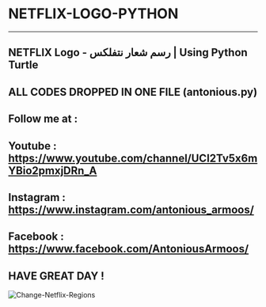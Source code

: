 ﻿# NETFLIX-LOGO-PYTHON
----------------------------------------
NETFLIX Logo - رسم شعار نتفلكس | Using Python Turtle
----------------------------------------
ALL CODES DROPPED IN ONE FILE (antonious.py)
---------------------------------------
Follow me at :
----------------------------------------
Youtube : https://www.youtube.com/channel/UCI2Tv5x6mYBio2pmxjDRn_A
----------------------------------------
Instagram : https://www.instagram.com/antonious_armoos/
----------------------------------------
Facebook : https://www.facebook.com/AntoniousArmoos/
----------------------------------------
HAVE GREAT DAY !
----------------------------------------
![Change-Netflix-Regions](https://user-images.githubusercontent.com/71002429/204107105-92bcd607-3f50-497c-a4b9-fb1bb41dceaa.png)

